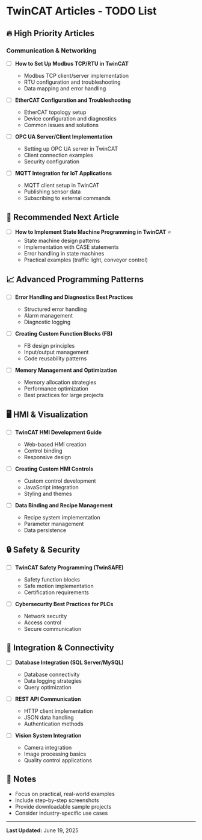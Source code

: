 # TwinCAT Articles - TODO List

## 🔥 High Priority Articles

### Communication & Networking
- [ ] **How to Set Up Modbus TCP/RTU in TwinCAT**
  - Modbus TCP client/server implementation
  - RTU configuration and troubleshooting
  - Data mapping and error handling

- [ ] **EtherCAT Configuration and Troubleshooting**
  - EtherCAT topology setup
  - Device configuration and diagnostics
  - Common issues and solutions

- [ ] **OPC UA Server/Client Implementation**
  - Setting up OPC UA server in TwinCAT
  - Client connection examples
  - Security configuration

- [ ] **MQTT Integration for IoT Applications**
  - MQTT client setup in TwinCAT
  - Publishing sensor data
  - Subscribing to external commands

## 🎯 Recommended Next Article
- [ ] **How to Implement State Machine Programming in TwinCAT** ⭐
  - State machine design patterns
  - Implementation with CASE statements
  - Error handling in state machines
  - Practical examples (traffic light, conveyor control)

## 📈 Advanced Programming Patterns
- [ ] **Error Handling and Diagnostics Best Practices**
  - Structured error handling
  - Alarm management
  - Diagnostic logging

- [ ] **Creating Custom Function Blocks (FB)**
  - FB design principles
  - Input/output management
  - Code reusability patterns

- [ ] **Memory Management and Optimization**
  - Memory allocation strategies
  - Performance optimization
  - Best practices for large projects

## 🖥️ HMI & Visualization
- [ ] **TwinCAT HMI Development Guide**
  - Web-based HMI creation
  - Control binding
  - Responsive design

- [ ] **Creating Custom HMI Controls**
  - Custom control development
  - JavaScript integration
  - Styling and themes

- [ ] **Data Binding and Recipe Management**
  - Recipe system implementation
  - Parameter management
  - Data persistence

## 🔒 Safety & Security
- [ ] **TwinCAT Safety Programming (TwinSAFE)**
  - Safety function blocks
  - Safe motion implementation
  - Certification requirements

- [ ] **Cybersecurity Best Practices for PLCs**
  - Network security
  - Access control
  - Secure communication

## 🔗 Integration & Connectivity
- [ ] **Database Integration (SQL Server/MySQL)**
  - Database connectivity
  - Data logging strategies
  - Query optimization

- [ ] **REST API Communication**
  - HTTP client implementation
  - JSON data handling
  - Authentication methods

- [ ] **Vision System Integration**
  - Camera integration
  - Image processing basics
  - Quality control applications

## 📝 Notes
- Focus on practical, real-world examples
- Include step-by-step screenshots
- Provide downloadable sample projects
- Consider industry-specific use cases

---
**Last Updated:** June 19, 2025